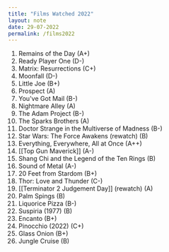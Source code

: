 ```yaml
---
title: "Films Watched 2022"
layout: note
date: 29-07-2022
permalink: /films2022
---
```


1.  Remains of the Day (A+)
2.  Ready Player One (D-)
3.  Matrix: Resurrections (C+)
4.  Moonfall (D-)
5.  Little Joe (B+)
6.  Prospect (A)
7.  You've Got Mail (B-)
8.  Nightmare Alley (A)
9.  The Adam Project (B-)
10. The Sparks Brothers (A)
11. Doctor Strange in the Multiverse of Madness (B-)
12. Star Wars: The Force Awakens (rewatch) (B)
13. Everything, Everywhere, All at Once (A++)
14. [[Top Gun Maverick]] (A-)
15. Shang Chi and the Legend of the Ten Rings (B)
16. Sound of Metal (A-)
17. 20 Feet from Stardom (B+)
18. Thor: Love and Thunder (C-)
19. [[Terminator 2 Judgement Day]] (rewatch) (A)
20. Palm Spings (B) 
21. Liquorice Pizza (B-)
22. Suspiria (1977) (B)
23. Encanto (B+)
24. Pinocchio (2022) (C+)
25. Glass Onion (B+)
26. Jungle Cruise (B)

